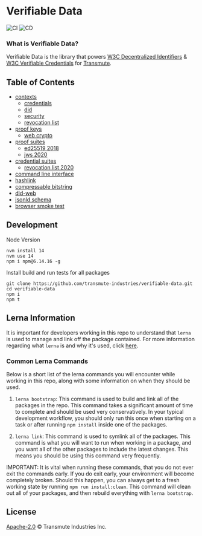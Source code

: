 # Verifiable Data

![CI](https://github.com/transmute-industries/verifiable-data/workflows/CI/badge.svg) ![CD](https://github.com/transmute-industries/verifiable-data/workflows/CD/badge.svg)

### What is Verifiable Data?

Verifiable Data is the library that powers [W3C Decentralized Identifiers](https://www.w3.org/TR/did-core/) & [W3C Verifiable Credentials](https://www.w3.org/TR/vc-data-model/) for [Transmute](https://github.com/transmute-industries).

## Table of Contents

- [contexts](#contexts)
  - [credentials](./packages/credentials-context)
  - [did](./packages/did-context)
  - [security](./packages/security-context)
  - [revocation list](./packages/revocation-list-context)
- [proof keys](#keys)
  - [web crypto](./packages/web-crypto-key-pair)
- [proof suites](#suites)
  - [ed25519 2018](./packages/ed25519-signature-2018)
  - [jws 2020](./packages/json-web-signature)
- [credential suites](#credential-suites)
  - [revocation list 2020](./packages/vc-status-rl-2020)
- [command line interface](./packages/cli)
- [hashlink](./packages/hl)
- [compressable bitstring](./packages/compressable-bitstring)
- [did-web](./packages/did-web)
- [jsonld schema](./packages/jsonld-schema)
- [browser smoke test](https://transmute-industries.github.io/verifiable-data/smoke-test-react/)

## Development

Node Version

```
nvm install 14
nvm use 14
npm i npm@6.14.16 -g
```

Install build and run tests for all packages

```
git clone https://github.com/transmute-industries/verifiable-data.git
cd verifiable-data
npm i
npm t
```

## Lerna Information

It is important for developers working in this repo to understand that `lerna` is used to manage and link off the package contained. For more information regarding what `lerna` is and why it's used, click [here](https://github.com/lerna/lerna).

### Common Lerna Commands

Below is a short list of the lerna commands you will encounter while working in this repo, along with some information on when they should be used.

1. `lerna bootstrap`: This command is used to build and link all of the packages in the repo. This command takes a significant amount of time to complete and should be used very conservatively. In your typical development workflow, you should only run this once when starting on a task or after running `npm install` inside one of the packages.

2. `lerna link`: This command is used to symlink all of the packages. This command is what you will want to run when working in a package, and you want all of the other packages to include the latest changes. This means you should be using this command very frequently.

IMPORTANT: It is vital when running these commands, that you do not ever exit the commands early. If you do exit early, your environment will become completely broken. Should this happen, you can always get to a fresh working state by running `npm run install:clean`. This command will clean out all of your packages, and then rebuild everything with `lerna bootstrap`.

## License

[Apache-2.0](./LICENSE) © Transmute Industries Inc.
